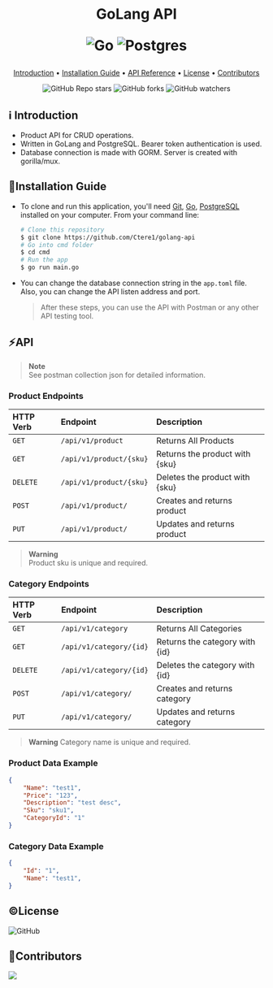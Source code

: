 <h1 align="center">
  GoLang API
  
  ![Go](https://img.shields.io/badge/go-%2300ADD8.svg?style=for-the-badge&logo=go&logoColor=white)
  ![Postgres](https://img.shields.io/badge/postgres-%23316192.svg?style=for-the-badge&logo=postgresql&logoColor=white)
  <br>
</h1>

<p align="center">
  <a href="#introduction">Introduction</a> •
  <a href="#installation-guide">Installation Guide</a> •
  <a href="#api">API Reference</a> •
  <a href="#license">License</a> •
  <a href="#contributors">Contributors</a> 
</p>

<div align="center">

![GitHub Repo stars](https://img.shields.io/github/stars/Ctere1/golang-api)
![GitHub forks](https://img.shields.io/github/forks/Ctere1/golang-api)
![GitHub watchers](https://img.shields.io/github/watchers/Ctere1/golang-api)

</div>

## ℹ️ Introduction
- Product API for CRUD operations. 
- Written in GoLang and PostgreSQL. Bearer token authentication is used. 
- Database connection is made with GORM. Server is created with gorilla/mux. 


## 💾Installation Guide

- To clone and run this application, you'll need [Git](https://git-scm.com), [Go](https://go.dev/), [PostgreSQL](https://www.postgresql.org/) installed on your computer. From your command line:

    ```bash
    # Clone this repository
    $ git clone https://github.com/Ctere1/golang-api
    # Go into cmd folder
    $ cd cmd 
    # Run the app
    $ go run main.go
    ```

- You can change the database connection string in the `app.toml` file. Also, you can change the API listen address and port.   
    > After these steps, you can use the API with Postman or any other API testing tool.

## ⚡API
>**Note**   
See postman collection json for detailed information.


### **Product Endpoints**

| HTTP Verb   | Endpoint                    | Description                         |  
| :---------- | :-----------------------    |:----------------------------------  |    
| `GET`       | `/api/v1/product`           |  Returns All Products               |
| `GET`       | `/api/v1/product/{sku}`     |  Returns the product with {sku}     |
| `DELETE`    | `/api/v1/product/{sku}`     |  Deletes the product with {sku}     |
| `POST`      | `/api/v1/product/`          |  Creates and returns product        |
| `PUT`       | `/api/v1/product/`          |  Updates and returns product        |

>**Warning**   
Product sku is unique and required.

### **Category Endpoints**

| HTTP Verb   | Endpoint                    | Description                         |
| :---------- | :-----------------------    |:----------------------------------  |
| `GET`       | `/api/v1/category`          |  Returns All Categories             |
| `GET`       | `/api/v1/category/{id}`     |  Returns the category with {id}     |
| `DELETE`    | `/api/v1/category/{id}`     |  Deletes the category with {id}     |
| `POST`      | `/api/v1/category/`         |  Creates and returns category       |
| `PUT`       | `/api/v1/category/`         |  Updates and returns category       |

>**Warning**
Category name is unique and required.


### **Product Data Example**

```json
{
    "Name": "test1",
    "Price": "123",
    "Description": "test desc",
    "Sku": "sku1",
    "CategoryId": "1"
}
```

### **Category Data Example**

```json
{
    "Id": "1",
    "Name": "test1",
}
```

## ©License
![GitHub](https://img.shields.io/github/license/Ctere1/golang-api?style=flat-square)


## 📌Contributors

<a href="https://github.com/Ctere1/">
  <img src="https://contrib.rocks/image?repo=Ctere1/Ctere1" />
</a>

